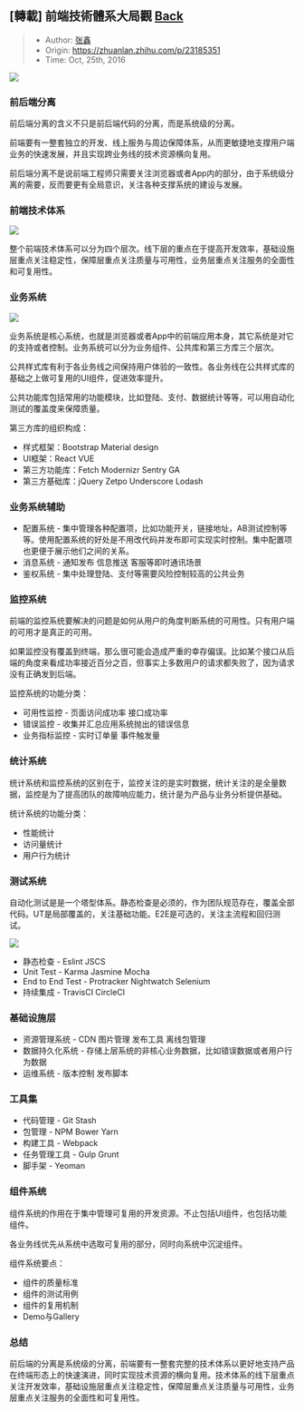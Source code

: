## [轉載] 前端技術體系大局觀 [Back](./../post.md)

> - Author: [张鑫](https://www.zhihu.com/people/zhangxin840)
> - Origin: https://zhuanlan.zhihu.com/p/23185351
> - Time: Oct, 25th, 2016

![](./v2-ae9f857074809a33e0b075e51424bd62_b.png)

### 前后端分离

前后端分离的含义不只是前后端代码的分离，而是系统级的分离。

前端要有一整套独立的开发、线上服务与周边保障体系，从而更敏捷地支撑用户端业务的快速发展，并且实现跨业务线的技术资源横向复用。

前后端分离不是说前端工程师只需要关注浏览器或者App内的部分，由于系统级分离的需要，反而要更有全局意识，关注各种支撑系统的建设与发展。

### 前端技术体系

![](./v2-bdaf689721ed080a5948f09710cb6bf8_b.png)

整个前端技术体系可以分为四个层次。线下层的重点在于提高开发效率，基础设施层重点关注稳定性，保障层重点关注质量与可用性，业务层重点关注服务的全面性和可复用性。

### 业务系统

![](./v2-c9ce1ee3dbd21b96b4c1d320efbfd175_b.png)

业务系统是核心系统，也就是浏览器或者App中的前端应用本身，其它系统是对它的支持或者控制。业务系统可以分为业务组件、公共库和第三方库三个层次。

公共样式库有利于各业务线之间保持用户体验的一致性。各业务线在公共样式库的基础之上做可复用的UI组件，促进效率提升。

公共功能库包括常用的功能模块，比如登陆、支付、数据统计等等，可以用自动化测试的覆盖度来保障质量。

第三方库的组织构成：

- 样式框架：Bootstrap Material design
- UI框架：React VUE
- 第三方功能库：Fetch Modernizr Sentry GA 
- 第三方基础库：jQuery Zetpo Underscore Lodash

### 业务系统辅助

- 配置系统 - 集中管理各种配置项，比如功能开关，链接地址，AB测试控制等等。使用配置系统的好处是不用改代码并发布即可实现实时控制。集中配置项也更便于展示他们之间的关系。
- 消息系统 - 通知发布 信息推送 客服等即时通讯场景
- 鉴权系统 - 集中处理登陆、支付等需要风险控制较高的公共业务

### 监控系统

前端的监控系统要解决的问题是如何从用户的角度判断系统的可用性。只有用户端的可用才是真正的可用。

如果监控没有覆盖到终端，那么很可能会造成严重的幸存偏误。比如某个接口从后端的角度来看成功率接近百分之百，但事实上多数用户的请求都失败了，因为请求没有正确发到后端。

监控系统的功能分类：

- 可用性监控 - 页面访问成功率 接口成功率
- 错误监控 - 收集并汇总应用系统抛出的错误信息
- 业务指标监控 - 实时订单量 事件触发量

### 统计系统

统计系统和监控系统的区别在于，监控关注的是实时数据，统计关注的是全量数据，监控是为了提高团队的故障响应能力，统计是为产品与业务分析提供基础。

统计系统的功能分类：

- 性能统计
- 访问量统计
- 用户行为统计

### 测试系统

自动化测试是是一个塔型体系。静态检查是必须的，作为团队规范存在，覆盖全部代码。UT是局部覆盖的，关注基础功能。E2E是可选的，关注主流程和回归测试。

![](./v2-4965d74fec780c0988c05018f1758234_b.png)

- 静态检查 - Eslint JSCS
- Unit Test - Karma Jasmine Mocha
- End to End Test - Protracker Nightwatch Selenium
- 持续集成 - TravisCI CircleCI

### 基础设施层

- 资源管理系统 - CDN 图片管理 发布工具 离线包管理
- 数据持久化系统 - 存储上层系统的非核心业务数据，比如错误数据或者用户行为数据
- 运维系统 - 版本控制 发布脚本

### 工具集

- 代码管理 - Git Stash
- 包管理 - NPM Bower Yarn
- 构建工具 - Webpack
- 任务管理工具 - Gulp Grunt
- 脚手架 - Yeoman

### 组件系统

组件系统的作用在于集中管理可复用的开发资源。不止包括UI组件，也包括功能组件。

各业务线优先从系统中选取可复用的部分，同时向系统中沉淀组件。

组件系统要点：

- 组件的质量标准
- 组件的测试用例
- 组件的复用机制
- Demo与Gallery

### 总结

前后端的分离是系统级的分离，前端要有一整套完整的技术体系以更好地支持产品在终端形态上的快速演进，同时实现技术资源的横向复用。技术体系的线下层重点关注开发效率，基础设施层重点关注稳定性，保障层重点关注质量与可用性，业务层重点关注服务的全面性和可复用性。

